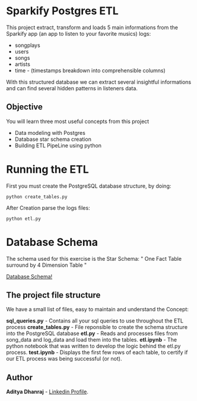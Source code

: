 # Sparkify Postgres ETL

This project extract, transform and loads 5 main informations from the Sparkify app (an app to listen to your favorite musics) logs:

- songplays
- users
- songs
- artists
- time - (timestamps breakdown into comprehensible columns)

With this structured database we can extract several insightful informations and can find several hidden patterns in listeners data.

## Objective 
You will learn three most useful concepts from this project

* Data modeling with Postgres
* Database star schema creation
* Building ETL PipeLine using python

# Running the ETL
First you must create the PostgreSQL database structure, by doing:

    python create_tables.py
    
After Creation parse the logs files:

    python etl.py

# Database Schema

The schema used for this exercise is the Star Schema: " One Fact Table surround by 4 Dimension Table "

[Database Schema!](img/StarSchema.PNG "Star Schema")

## The project file structure

We have a small list of files, easy to maintain and understand the Concept:

**sql_queries.py**   -  Contains all your sql queries to use throughout the ETL process 
**create_tables.py** -  File reponsible to create the schema structure into the PostgreSQL database
**etl.py**           -  Reads and processes files from song_data and log_data and load them into the tables.
**etl.ipynb**        -  The python notebook that was written to develop the logic behind the etl.py process.
**test.ipynb**       -  Displays the first few rows of each table, to certify if our ETL process was being successful (or not).

## Author
**Aditya Dhanraj** - [Linkedin Profile](https://www.linkedin.com/in/aditya-dhanraj).